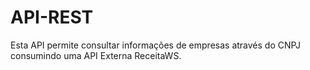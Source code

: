 # API-REST

Esta API permite consultar informações de empresas através do CNPJ consumindo uma API Externa ReceitaWS.
